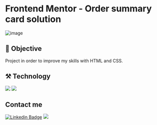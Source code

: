 # Frontend Mentor - Order summary card solution

![image](https://user-images.githubusercontent.com/102738785/215638149-01874bfc-409e-4f71-80ed-85e055a998d1.png)

## 📌 Objective
Project in order to improve my skills with HTML and CSS.
## ⚒️ Technology
<img src="https://img.shields.io/badge/html5-%23E34F26.svg?style=for-the-badge&logo=html5&logoColor=white"> <img src="https://img.shields.io/badge/css3-%231572B6.svg?style=for-the-badge&logo=css3&logoColor=white">
## Contact me
[![Linkedin Badge](https://img.shields.io/badge/-Linkedin-blue?style=for-the-badge&logo=Linkedin&logoColor=Red&link=https://github.com/Cristhyam-Augusto)](https://www.linkedin.com/in/cristhyam-augusto-75677a232/)
<a href="mailto: cristhyanmoc@gmail.com">
 <img src="https://img.shields.io/badge/Gmail-D14836?style=for-the-badge&logo=gmail&logoColor=white">
</a>

